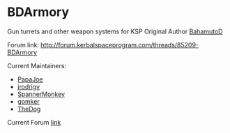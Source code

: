 BDArmory
========

Gun turrets and other weapon systems for KSP
Original Author [BahamutoD](https://github.com/BahamutoD)

Forum link:  http://forum.kerbalspaceprogram.com/threads/85209-BDArmory

Current Maintainers:
- [PapaJoe](https://github.com/PapaJoesSoup)
- [jrodrigv](https://github.com/jrodrigv)
- [SpannerMonkey](https://github.com/SpannerMonkey)
- [gomker](https://github.com/gomker)
- [TheDog](https://github.com/TheDogKSP)

Current Forum [link](http://forum.kerbalspaceprogram.com/index.php?/topic/155014-13-bdarmory-continued-v0211-5282017-vessel-mover-camera-tools-bdmk22-destruction-effects-burn-together/)
